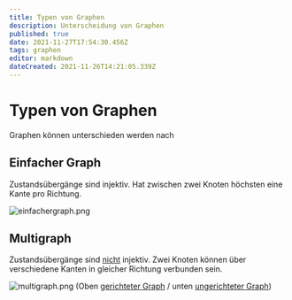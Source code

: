 ```yaml
---
title: Typen von Graphen
description: Unterscheidung von Graphen
published: true
date: 2021-11-27T17:54:30.456Z
tags: graphen
editor: markdown
dateCreated: 2021-11-26T14:21:05.339Z
---
```


# Typen von Graphen

Graphen können unterschieden werden nach

## Einfacher Graph

Zustandsübergänge sind injektiv.
Hat zwischen zwei Knoten höchsten eine Kante pro Richtung.

![einfachergraph.png](/einfachergraph.png)

## Multigraph

Zustandsübergänge sind <ins>nicht</ins> injektiv.
Zwei Knoten können über verschiedene Kanten in gleicher Richtung verbunden sein.

![multigraph.png](/multigraph.png)
(Oben [gerichteter Graph](/formaleBeschreibung/gerichtete-ungerichtete-graphen#gerichtete-graphen) / unten [ungerichteter Graph](/formaleBeschreibung/gerichtete-ungerichtete-graphen#ungerichtete-graphen))